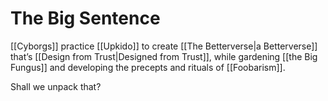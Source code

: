 # The Big Sentence

[[Cyborgs]] practice [[Upkido]] to create [[The Betterverse|a Betterverse]] that’s [[Design from Trust|Designed from Trust]], while gardening [[the Big Fungus]] and developing the precepts and rituals of [[Foobarism]]. 

Shall we unpack that? 

